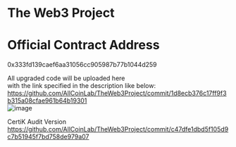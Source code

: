 # The Web3 Project

# Official Contract Address
0x333fd139caef6aa31056cc905987b77b1044d259

All upgraded code will be uploaded here    
with the link specified in the description like below:  
https://github.com/AllCoinLab/TheWeb3Project/commit/1d8ecb376c17ff9f3b315a08cfae961b64b19301  
![image](https://user-images.githubusercontent.com/86149297/152650805-13952dea-a653-4336-812a-d57006e6f994.png)

CertiK Audit Version  
https://github.com/AllCoinLab/TheWeb3Project/commit/c47dfe1dbd5f105d9c7b51945f7bd758de979a07
